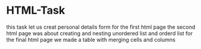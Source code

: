 # HTML-Task
this task let us creat personal details form for the first html page
the second html page was about creating and nesting unordered list and orderd list 
for the final html page we made a table with merging cells and columns